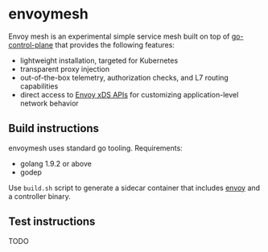 # envoymesh

Envoy mesh is an experimental simple service mesh built on top of
[go-control-plane](https://github.com/envoyproxy/go-control-plane) that
provides the following features:

- lightweight installation, targeted for Kubernetes
- transparent proxy injection
- out-of-the-box telemetry, authorization checks, and L7 routing capabilities
- direct access to [Envoy xDS
  APIs](https://github.com/envoyproxy/data-plane-api) for customizing
  application-level network behavior

## Build instructions

envoymesh uses standard go tooling. Requirements:
- golang 1.9.2 or above
- godep

Use `build.sh` script to generate a sidecar container that includes
[envoy](https://www.envoyproxy.io/) and a controller binary.

## Test instructions

TODO

